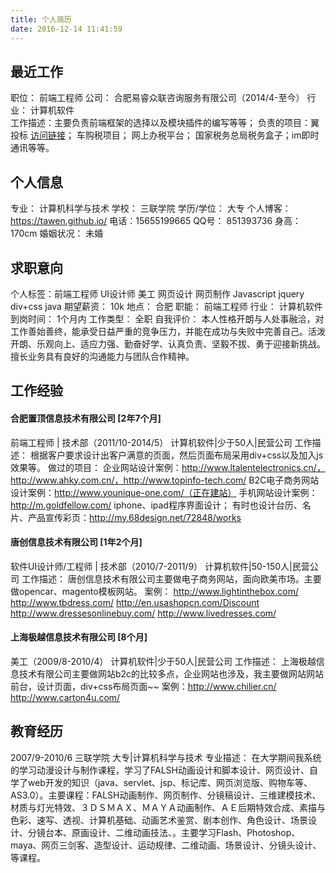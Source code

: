 ```yaml
---
title: 个人简历
date: 2016-12-14 11:41:59
---
```


## 最近工作
职位：	前端工程师
公司：	合肥易睿众联咨询服务有限公司（2014/4-至今）
行业：	计算机软件	
工作描述：主要负责前端框架的选择以及模块插件的编写等等；
负责的项目：翼投标 [访问链接](http://218.22.2.29:9080/index)； 车购税项目； 网上办税平台； 国家税务总局税务盒子；im即时通讯等等。


## 个人信息
专业：	计算机科学与技术
学校：	三联学院
学历/学位：	大专
个人博客：https://tawen.github.io/
电话：15655199665
QQ号：	851393736 
身高：	170cm
婚姻状况：	未婚

## 求职意向
个人标签：前端工程师 UI设计师 美工 网页设计 网页制作 Javascript jquery div+css java
期望薪资：	10k
地点：	合肥
职能：	前端工程师
行业：	计算机软件
到岗时间：	1个月内
工作类型：	全职
自我评价：	本人性格开朗与人处事融洽，对工作善始善终，能承受日益严重的竞争压力，并能在成功与失败中完善自己。活泼开朗、乐观向上、适应力强、勤奋好学、认真负责、坚毅不拔、勇于迎接新挑战。擅长业务具有良好的沟通能力与团队合作精神。

## 工作经验


#### 合肥置顶信息技术有限公司 [2年7个月]
前端工程师 | 技术部（2011/10-2014/5）
计算机软件|少于50人|民营公司
工作描述：	根据客户要求设计出客户满意的页面，然后页面布局采用div+css以及加入js效果等。
做过的项目：
企业网站设计案例：http://www.ltalentelectronics.cn/，http://www.ahky.com.cn/，http://www.topinfo-tech.com/
B2C电子商务网站设计案例：http://www.younique-one.com/（正在建站）
手机网站设计案例：http://m.goldfellow.com/
iphone、ipad程序界面设计；
有时也设计台历、名片、产品宣传彩页：http://my.68design.net/72848/works

#### 唐创信息技术有限公司 [1年2个月]
软件UI设计师/工程师 | 技术部（2010/7-2011/9）
计算机软件|50-150人|民营公司
工作描述：	唐创信息技术有限公司主要做电子商务网站，面向欧美市场。主要做opencar、magento模板网站。
案例：
http://www.lightinthebox.com/
http://www.tbdress.com/
http://en.usashopcn.com/Discount
http://www.dressesonlinebuy.com/
http://www.livedresses.com/

#### 上海极越信息技术有限公司 [8个月]
美工（2009/8-2010/4）
计算机软件|少于50人|民营公司
工作描述：	上海极越信息技术有限公司主要做网站b2c的比较多点，企业网站也涉及，我主要做网站网站前台，设计页面，div+css布局页面~~
案例：http://www.chilier.cn/
http://www.carton4u.com/

## 教育经历
2007/9-2010/6	三联学院
大专|计算机科学与技术
专业描述：	在大学期间我系统的学习动漫设计与制作课程，学习了FALSH动画设计和脚本设计、网页设计、自学了web开发的知识（java、servlet、jsp、标记库、网页浏览版、购物车等、AS3.0）。主要课程：FALSH动画制作、网页制作、分镜稿设计、三维建模技术、材质与灯光特效、３ＤＳＭＡＸ、ＭＡＹＡ动画制作、ＡＥ后期特效合成、素描与色彩、速写、透视、计算机基础、动画艺术鉴赏、剧本创作、角色设计、场景设计、分镜台本、原画设计、二维动画技法、。主要学习Flash、Photoshop、maya、网页三剑客、造型设计、运动规律、二维动画、场景设计、分镜头设计、等课程。